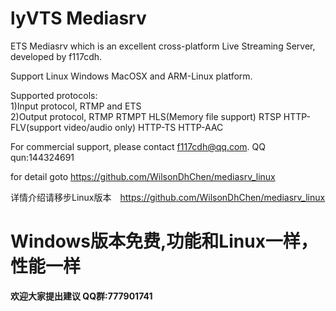 ﻿# lyVTS Mediasrv

ETS Mediasrv which is an excellent cross-platform Live Streaming Server, developed by f117cdh.

Support Linux Windows MacOSX and ARM-Linux platform.

Supported protocols:   
1)Input protocol, RTMP and ETS    
2)Output protocol, RTMP RTMPT HLS(Memory file support) RTSP HTTP-FLV(support video/audio only) HTTP-TS HTTP-AAC


For commercial support, please contact   f117cdh@qq.com.  QQ qun:144324691


for detail goto  https://github.com/WilsonDhChen/mediasrv_linux

详情介绍请移步Linux版本　https://github.com/WilsonDhChen/mediasrv_linux

# Windows版本免费,功能和Linux一样，性能一样

**欢迎大家提出建议 QQ群:777901741**


